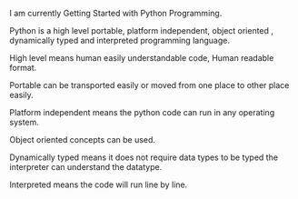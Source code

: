 I am currently Getting Started with Python Programming.

Python is a high level portable, platform independent, object oriented , dynamically typed and interpreted programming language.

High level means human easily understandable code, Human readable format.

Portable can be transported easily or moved from one place to other place easily.

Platform independent means the python code can run in any operating system.

Object oriented concepts can be used.

Dynamically typed means it does not require data types to be typed the interpreter can understand the datatype.

Interpreted means the code will run line by line.

